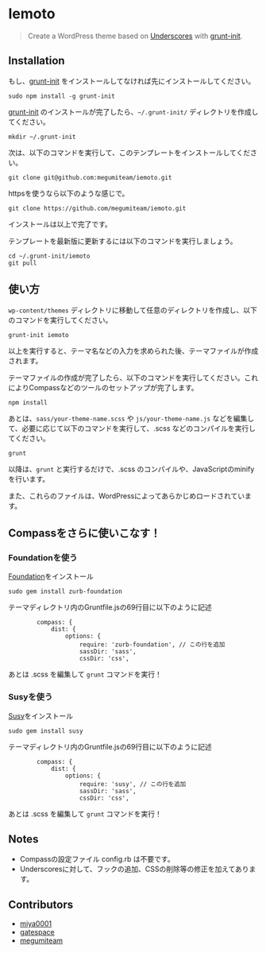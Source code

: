# Iemoto

> Create a WordPress theme based on [Underscores][] with [grunt-init][].

[underscores]: https://github.com/automattic/_s
[grunt-init]: http://gruntjs.com/project-scaffolding

## Installation
もし、[grunt-init][] をインストールしてなければ先にインストールしてください。

```
sudo npm install -g grunt-init
```

[grunt-init][] のインストールが完了したら、`~/.grunt-init/` ディレクトリを作成してください。

```
mkdir ~/.grunt-init
```

次は、以下のコマンドを実行して、このテンプレートをインストールしてください。

```
git clone git@github.com:megumiteam/iemoto.git
```

httpsを使うなら以下のような感じで。

```
git clone https://github.com/megumiteam/iemoto.git
```

インストールは以上で完了です。

テンプレートを最新版に更新するには以下のコマンドを実行しましょう。

```
cd ~/.grunt-init/iemoto
git pull
```

## 使い方

`wp-content/themes` ディレクトリに移動して任意のディレクトリを作成し、以下のコマンドを実行してください。

```
grunt-init iemoto
```

以上を実行すると、テーマ名などの入力を求められた後、テーマファイルが作成されます。

テーマファイルの作成が完了したら、以下のコマンドを実行してください。これによりCompassなどのツールのセットアップが完了します。

```
npm install
```

あとは、`sass/your-theme-name.scss` や `js/your-theme-name.js` などを編集して、必要に応じて以下のコマンドを実行して、.scss などのコンパイルを実行してください。

```
grunt
```

以降は、`grunt` と実行するだけで、.scss のコンパイルや、JavaScriptのminifyを行います。

また、これらのファイルは、WordPressによってあらかじめロードされています。

## Compassをさらに使いこなす！

### Foundationを使う

[Foundation](http://foundation.zurb.com/)をインストール

```
sudo gem install zurb-foundation
```

テーマディレクトリ内のGruntfile.jsの69行目に以下のように記述

```
        compass: {
            dist: {
                options: {
                    require: 'zurb-foundation', // この行を追加
                    sassDir: 'sass',
                    cssDir: 'css',
```

あとは .scss を編集して `grunt` コマンドを実行！

### Susyを使う

[Susy](http://susy.oddbird.net/)をインストール

```
sudo gem install susy
```

テーマディレクトリ内のGruntfile.jsの69行目に以下のように記述

```
        compass: {
            dist: {
                options: {
                    require: 'susy', // この行を追加
                    sassDir: 'sass',
                    cssDir: 'css',
```

あとは .scss を編集して `grunt` コマンドを実行！

## Notes

 * Compassの設定ファイル config.rb は不要です。
 * Underscoresに対して、フックの追加、CSSの削除等の修正を加えてあります。

## Contributors

* [miya0001](https://github.com/miya0001)
* [gatespace](https://github.com/gatespace)
* [megumiteam](https://github.com/megumiteam)
